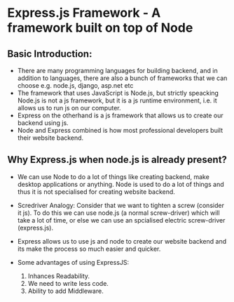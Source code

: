 # Express.js Framework - A framework built on top of Node

## Basic Introduction:

- There are many programming languages for building backend, and in addition to languages, there are 
also a bunch of frameworks that we can choose e.g. node.js, django, asp.net etc 
- The framework that uses JavaScript is Node.js, but strictly speacking Node.js is not a js framework, but it is a js runtime environment, i.e. it allows us to run js on our computer. 
- Express on the otherhand is a js framework that allows us to create our backend using js. 
- Node and Express combined is how most professional developers built their website backend. 

## Why Express.js when node.js is already present?

- We can use Node to do a lot of things like creating backend, make desktop applications or anything. Node is used to do a lot of things and thus it is not specialised for creating website backend.

- Scredriver Analogy: Consider that we want to tighten a screw (consider it js). To do this we can use node.js (a normal screw-driver) which will take a lot of time, or else we can use an spcialised electric screw-driver (express.js). 

- Express allows us to use js and node to create our website backend and its make the process so much easier and quicker. 

- Some advantages of using ExpressJS:
    1. Inhances Readability.
    2. We need to write less code.
    3. Ability to add Middleware.


